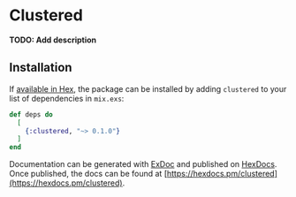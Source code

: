 # Clustered

**TODO: Add description**

## Installation

If [available in Hex](https://hex.pm/docs/publish), the package can be installed
by adding `clustered` to your list of dependencies in `mix.exs`:

```elixir
def deps do
  [
    {:clustered, "~> 0.1.0"}
  ]
end
```

Documentation can be generated with [ExDoc](https://github.com/elixir-lang/ex_doc)
and published on [HexDocs](https://hexdocs.pm). Once published, the docs can
be found at [https://hexdocs.pm/clustered](https://hexdocs.pm/clustered).


